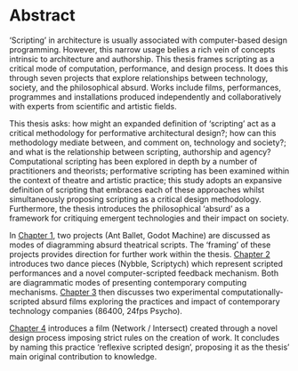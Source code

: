 # Abstract

‘Scripting’ in architecture is usually associated with computer-based design programming. However, this narrow usage belies a rich vein of concepts intrinsic to architecture and authorship. This thesis frames scripting as a critical mode of computation, performance, and design process. It does this through seven projects that explore relationships between technology, society, and the philosophical absurd. Works include films, performances, programmes and installations produced independently and collaboratively with experts from scientific and artistic fields.

This thesis asks: how might an expanded definition of ‘scripting’ act as a critical methodology for performative architectural design?; how can this methodology mediate between, and comment on, technology and society?; and what is the relationship between scripting, authorship and agency? Computational scripting has been explored in depth by a number of practitioners and theorists; performative scripting has been examined within the context of theatre and artistic practice; this study adopts an expansive definition of scripting that embraces each of these approaches whilst simultaneously proposing scripting as a critical design methodology. Furthermore, the thesis introduces the philosophical ‘absurd’ as a framework for critiquing emergent technologies and their impact on society.

In [Chapter 1](../../1_Chapters/ch1/), two projects (Ant Ballet, Godot Machine) are discussed as modes of diagramming absurd theatrical scripts. The ‘framing’ of these projects provides direction for further work within the thesis. [Chapter 2](../../1_Chapters/ch2/) introduces two dance pieces (Nybble, Scriptych) which represent scripted performances and a novel computer-scripted feedback mechanism. Both are diagrammatic modes of presenting contemporary computing mechanisms. [Chapter 3](../../1_Chapters/ch3/) then discusses two experimental computationally-scripted absurd films exploring the practices and impact of contemporary technology companies (86400, 24fps Psycho).

[Chapter 4](../../1_Chapters/ch4/) introduces a film (Network / Intersect) created through a novel design process imposing strict rules on the creation of work. It concludes by naming this practice ‘reflexive scripted design’, proposing it as the thesis’ main original contribution to knowledge.
